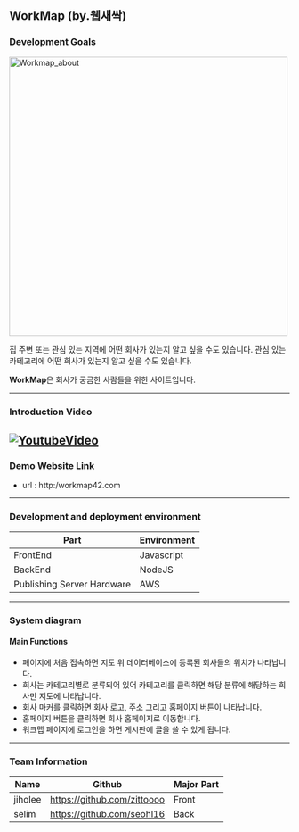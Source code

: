 ## WorkMap (by.웹새싹)

### Development Goals
<img width="500" alt="Workmap_about" src="https://user-images.githubusercontent.com/68208055/141721332-eb76df0b-aeda-4047-ba60-b9a2bfa35dc9.png">


집 주변 또는 관심 있는 지역에 어떤 회사가 있는지 알고 싶을 수도 있습니다. 관심 있는 카테고리에 어떤 회사가 있는지 알고 싶을 수도 있습니다. 

**WorkMap**은 회사가 궁금한 사람들을 위한 사이트입니다. 

---
### Introduction Video 

## [![YoutubeVideo](https://img.youtube.com/vi/nnoyYv_SWco/0.jpg)](https://www.youtube.com/watch?v=nnoyYv_SWco)


### Demo Website Link

- url : http:/workmap42.com

---

### Development and deployment environment

| Part                       | Environment |
| -------------------------- | ----------- |
| FrontEnd                   | Javascript  |
| BackEnd                    | NodeJS      |
| Publishing Server Hardware | AWS         |


---

### System diagram

#### Main Functions

- 페이지에 처음 접속하면 지도 위 데이터베이스에 등록된 회사들의 위치가 나타납니다. 
- 회사는 카테고리별로 분류되어 있어 카테고리를 클릭하면 해당 분류에 해당하는 회사만 지도에 나타납니다. 
- 회사 마커를 클릭하면 회사 로고, 주소 그리고 홈페이지 버튼이 나타납니다. 
- 홈페이지 버튼을 클릭하면 회사 홈페이지로 이동합니다. 
- 워크맵 페이지에 로그인을 하면 게시판에 글을 쓸 수 있게 됩니다. 
<!-- 
---

#### Page Infomation
1. Home Page
<img src="https://user-images.githubusercontent.com/7png" width="200"> 

|                        |  | 
| --------------- | -----------  |
| Component Path  | [/front/src/pages/homePage/Home.tsx](https://github.com/x)                |
| URL| /               |
| Role                  | R   |

-->

---

### Team Information

| Name     | Github                                       | Major Part                                |
| -------- | ------------------------------------------- | -----------------------------------------  | 
| jiholee | https://github.com/zittoooo | Front | 
| selim | https://github.com/seohl16 | Back | 
